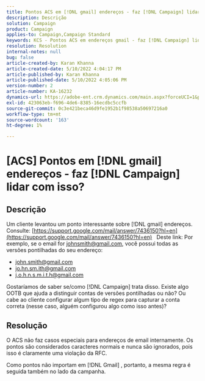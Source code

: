 ```yaml
---
title: Pontos ACS em [!DNL gmail] endereços - faz [!DNL Campaign] lidar com isso?
description: Descrição
solution: Campaign
product: Campaign
applies-to: Campaign,Campaign Standard
keywords: KCS - Pontos ACS em endereços gmail - faz [!DNL Campaign] lidar com isso?
resolution: Resolution
internal-notes: null
bug: false
article-created-by: Karan Khanna
article-created-date: 5/10/2022 4:04:17 PM
article-published-by: Karan Khanna
article-published-date: 5/10/2022 4:05:06 PM
version-number: 2
article-number: KA-16232
dynamics-url: https://adobe-ent.crm.dynamics.com/main.aspx?forceUCI=1&pagetype=entityrecord&etn=knowledgearticle&id=c8bb31d2-7ad0-ec11-a7b5-00224809c556
exl-id: 423063eb-f696-4de6-8385-16ecdbc5ccfb
source-git-commit: 0c3e421beca46d9fe1952b1f98538a50697216a0
workflow-type: tm+mt
source-wordcount: '163'
ht-degree: 1%

---
```


# [ACS] Pontos em [!DNL gmail] endereços - faz [!DNL Campaign] lidar com isso?

## Descrição


Um cliente levantou um ponto interessante sobre [!DNL gmail] endereços. Consulte: [https://support.google.com/mail/answer/7436150?hl=en](https://support.google.com/mail/answer/7436150?hl=en)
 
Deste link: Por exemplo, se o email for [johnsmith@gmail.com](mailto:johnsmith@gmail.com), você possui todas as versões pontilhadas do seu endereço:

- [john.smith@gmail.com](mailto:john.smith@gmail.com)
- [jo.hn.sm.ith@gmail.com](mailto:jo.hn.sm.ith@gmail.com)
- [j.o.h.n.s.m.i.t.h@gmail.com](mailto:j.o.h.n.s.m.i.t.h@gmail.com)


Gostaríamos de saber se/como [!DNL Campaign] trata disso. Existe algo OOTB que ajuda a distinguir contas de versões pontilhadas ou não? Ou cabe ao cliente configurar algum tipo de regex para capturar a conta correta (nesse caso, alguém configurou algo como isso antes)?


## Resolução


O ACS não faz casos especiais para endereços de email internamente. Os pontos são considerados caracteres normais e nunca são ignorados, pois isso é claramente uma violação da RFC.

Como pontos não importam em [!DNL Gmail] , portanto, a mesma regra é seguida também no lado da campanha.
